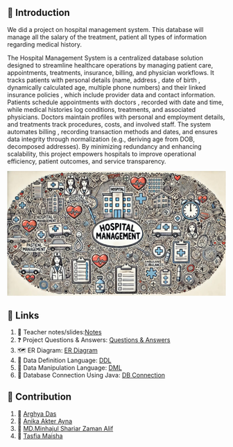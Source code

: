 ## 📘 Introduction
We did a project on hospital management system. This database will manage all the salary of the treatment, patient all types of information regarding medical history. 

The Hospital Management System is a centralized database solution designed to streamline healthcare operations by managing patient care, appointments, treatments, insurance, billing, and physician workflows. It tracks patients with personal details (name, address , date of birth , dynamically calculated age, multiple phone numbers) and their linked insurance policies , which include provider data and contact information. Patients schedule appointments  with doctors , recorded with date and time, while medical histories  log conditions, treatments, and associated physicians. Doctors  maintain profiles with personal and employment details, and treatments track procedures, costs, and involved staff. The system automates billing , recording transaction methods and dates, and ensures data integrity through normalization (e.g., deriving age from DOB, decomposed addresses). By minimizing redundancy and enhancing scalability, this project empowers hospitals to improve operational efficiency, patient outcomes, and service transparency. 

<img src="hm.jpeg">

## 🔗 Links 
1. 📄 Teacher notes/slides:[Notes](https://github.com/Minhajul-Shariar87/Hospital-Management/tree/main/NOTES%5BSLIDES%5D)
2. ❓ Project Questions & Answers: [Questions & Answers](https://github.com/Minhajul-Shariar87/Hospital-Management/tree/main/Question%20Answer)
3. 🗺️ ER Diagram: [ER Diagram](https://github.com/Minhajul-Shariar87/Hospital-Management/tree/main/ER%20DIAGRAM)
4. 📜 Data Definition Language: [DDL](https://github.com/Minhajul-Shariar87/Hospital-Management/tree/main/DDL)
5. 📝 Data Manipulation Language: [DML](https://github.com/Minhajul-Shariar87/Hospital-Management/tree/main/DML)
6. 🔌 Database Connection Using Java: [DB Connection](https://github.com/Minhajul-Shariar87/Hospital-Management/tree/main/DB%20CONNECTION)

## 👥 Contribution
1. 👤 [Arghya Das](https://www.facebook.com/Arghya.Das.520562)
2. 👤 [Anika Akter Ayna](https://www.facebook.com/anikakterayna)
3. 👤 [MD.Minhajul Shariar Zaman Alif](https://www.facebook.com/minhajul.alif.1/)
4. 👤 [Tasfia Maisha](https://www.facebook.com/tasfia.maisha.773681)
